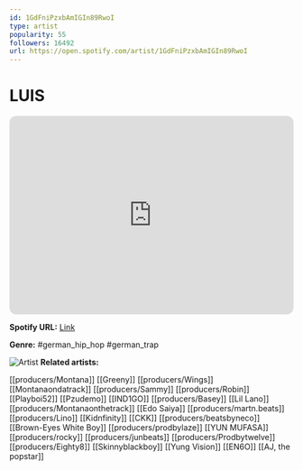 ```yaml
---
id: 1GdFniPzxbAmIGIn89RwoI
type: artist
popularity: 55
followers: 16492
url: https://open.spotify.com/artist/1GdFniPzxbAmIGIn89RwoI
---
```

# LUIS

<iframe style="border-radius:12px" src="https://open.spotify.com/embed/artist/1GdFniPzxbAmIGIn89RwoI" width="100%" height="352" frameBorder="0" allowfullscreen="" allow="autoplay; clipboard-write; encrypted-media; fullscreen; picture-in-picture" loading="lazy"></iframe>

**Spotify URL:** [Link](https://open.spotify.com/artist/1GdFniPzxbAmIGIn89RwoI)

**Genre:**  #german_hip_hop #german_trap

![Artist](https://i.scdn.co/image/ab6761610000e5eba4e648e8ba2d885e0886e6e1)
**Related artists:**

[[producers/Montana]]
[[Greeny]]
[[producers/Wings]]
[[Montanaondatrack]]
[[producers/Sammy]]
[[producers/Robin]]
[[Playboi52]]
[[Pzudemo]]
[[IND1GO]]
[[producers/Basey]]
[[Lil Lano]]
[[producers/Montanaonthetrack]]
[[Edo Saiya]]
[[producers/martn.beats]]
[[producers/Lino]]
[[Kidnfinity]]
[[CKK]]
[[producers/beatsbyneco]]
[[Brown-Eyes White Boy]]
[[producers/prodbylaze]]
[[YUN MUFASA]]
[[producers/rocky]]
[[producers/junbeats]]
[[producers/Prodbytwelve]]
[[producers/Eighty8]]
[[Skinnyblackboy]]
[[Yung Vision]]
[[EN6O]]
[[AJ, the popstar]]
